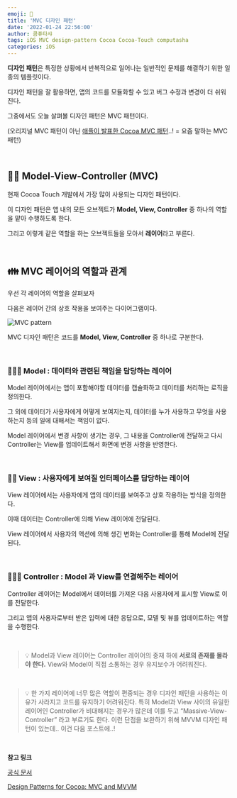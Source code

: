 ```yaml
---
emoji: 📱
title: 'MVC 디자인 패턴'
date: '2022-01-24 22:56:00'
author: 콤퓨타샤
tags: iOS MVC design-pattern Cocoa Cocoa-Touch computasha
categories: iOS
---
```


**디자인 패턴**은 특정한 상황에서 반복적으로 일어나는 일반적인 문제를 해결하기 위한 일종의 템플릿이다.

디자인 패턴을 잘 활용하면, 앱의 코드를 모듈화할 수 있고  버그 수정과 변경이 더 쉬워진다.

그중에서도 오늘 살펴볼 디자인 패턴은 MVC 패턴이다.

(오리지널 MVC 패턴이 아닌 [애플이 발표한 Cocoa MVC 패턴](https://developer.apple.com/library/archive/documentation/General/Conceptual/DevPedia-CocoaCore/MVC.html)..! = 요즘 말하는 MVC 패턴)

<br>

## 🤳🏻 Model-View-Controller (MVC)

현재 Cocoa Touch 개발에서 가장 많이 사용되는 디자인 패턴이다.

이 디자인 패턴은 앱 내의 모든 오브젝트가 **Model, View, Controller** 중 하나의 역할을 맡아 수행하도록 한다.

그리고 이렇게 같은 역할을 하는 오브젝트들을 모아서 **레이어**라고 부른다.

<br>

## 👪 MVC 레이어의 역할과 관계

우선 각 레이어의 역할을 살펴보자

다음은 레이어 간의 상호 작용을 보여주는 다이어그램이다.

![MVC pattern](/MVC.png)

MVC 디자인 패턴은 코드를 **Model, View, Controller** 중 하나로 구분한다. 

<br>

### 💁🏻‍♂️ Model : 데이터와 관련된 책임을 담당하는 레이어

Model 레이어에서는 앱이 포함해야할 데이터를 캡슐화하고 데이터를 처리하는 로직을 정의한다. 

그 외에 데이터가 사용자에게 어떻게 보여지는지, 데이터를 누가 사용하고 무엇을 사용하는지 등의 일에 대해서는 책임이 없다.

Model 레이어에서 변경 사항이 생기는 경우, 그 내용을 Controller에 전달하고 다시 Controller는 View를 업데이트해서 화면에 변경 사항을 반영한다.

<br>

### 💁🏻 View : 사용자에게 보여질 인터페이스를 담당하는 레이어

View 레이어에서는 사용자에게 앱의 데이터를 보여주고 상호 작용하는 방식을 정의한다. 

이때 데이터는 Controller에 의해 View 레이어에 전달된다.

View 레이어에서 사용자의 액션에 의해 생긴 변화는 Controller를 통해 Model에 전달된다.

<br>

### 💁🏻‍♀️ Controller : Model 과 View를 연결해주는 레이어

Controller 레이어는 Model에서 데이터를 가져온 다음 사용자에게 표시할 View로 이를 전달한다.

그리고 앱의 사용자로부터 받은 입력에 대한 응답으로, 모델 및 뷰를 업데이트하는 역할을 수행한다. 

<br>


> 💡 Model과 View 레이어는 Controller 레이어의 중재 하에 **서로의 존재를 몰라야 한다.** 
> View와 Model이 직접 소통하는 경우 유지보수가 어려워진다.

<br>

> 💡 한 가지 레이어에 너무 많은 역할이 편중되는 경우 디자인 패턴을 사용하는 이유가 사라지고 코드를 유지하기 어려워진다. 특히 Model과 View 사이의 유일한 레이어인 Controller가 비대해지는 경우가 많은데 이를 두고 “Massive-View-Controller” 라고 부르기도 한다. 이런 단점을 보완하기 위해 MVVM 디자인 패턴이 있는데.. 이건 다음 포스트에..!

<br>

**참고 링크**

[공식 문서](https://developer.apple.com/library/archive/documentation/General/Conceptual/DevPedia-CocoaCore/MVC.html)

[Design Patterns for Cocoa: MVC and MVVM](https://code.tutsplus.com/articles/cocoa-architectural-patterns-mvc-and-mvvm--cms-30265)

<br><br>

```toc

```
